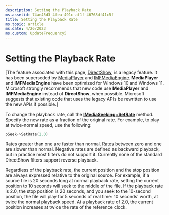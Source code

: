 ```yaml
---
description: Setting the Playback Rate
ms.assetid: 74ae45d3-4fea-491c-af1f-46768df41c5f
title: Setting the Playback Rate
ms.topic: article
ms.date: 4/26/2023
ms.custom: UpdateFrequency5
---
```


# Setting the Playback Rate

\[The feature associated with this page, [DirectShow](/windows/win32/directshow/directshow), is a legacy feature. It has been superseded by [MediaPlayer](/uwp/api/Windows.Media.Playback.MediaPlayer) and [IMFMediaEngine](/windows/win32/api/mfmediaengine/nn-mfmediaengine-imfmediaengine). **MediaPlayer** and **IMFMediaEngine** have been optimized for Windows 10 and Windows 11. Microsoft strongly recommends that new code use **MediaPlayer** and **IMFMediaEngine** instead of **DirectShow**, when possible. Microsoft suggests that existing code that uses the legacy APIs be rewritten to use the new APIs if possible.\]

To change the playback rate, call the [**IMediaSeeking::SetRate**](/windows/desktop/api/Strmif/nf-strmif-imediaseeking-setrate) method. Specify the new rate as a fraction of the original rate. For example, to play at twice-normal speed, use the following:


```C++
pSeek->SetRate(2.0)
```



Rates greater than one are faster than normal. Rates between zero and one are slower than normal. Negative rates are defined as backward playback, but in practice most filters do not support it. Currently none of the standard DirectShow filters support reverse playback.

Regardless of the playback rate, the current position and the stop position are always expressed relative to the original source. For example, if a source file is 20 seconds long at normal playback rate, setting the current position to 10 seconds will seek to the middle of the file. If the playback rate is 2.0, the stop position is 20 seconds, and you seek to the 10-second position, the file will play for 5 seconds of real time: 10 seconds' worth, at twice the normal playback speed. At a playback rate of 2.0, the current position increases at twice the rate of the reference clock.

 

 



